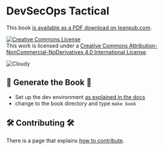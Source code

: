 # DevSecOps Tactical

This book [is available as a PDF download on leanpub.com](https://leanpub.com/devsecops_tactical_book/).

<a rel="license" href="http://creativecommons.org/licenses/by-nc-nd/4.0/"><img alt="Creative Commons License" style="border-width:0" src="https://i.creativecommons.org/l/by-nc-nd/4.0/88x31.png" /></a>
<br />This work is licensed under a <a rel="license" href="http://creativecommons.org/licenses/by-nc-nd/4.0/">Creative Commons Attribution-NonCommercial-NoDerivatives 4.0 International License</a>.

![Cloudy](https://github.com/thedevilsvoice/devsecops_tactical_book/blob/main/images/sky-690293_1920.jpg)

## :blue_book: Generate the Book :orange_book:

- Set up the dev environment [as explained in the docs](docs/nix.md)
- change to the book directory and type `make book`

## :hammer_and_wrench: Contributing :hammer_and_wrench:

There is a page that explains [how to contribute](CONTRIBUTING.md).
